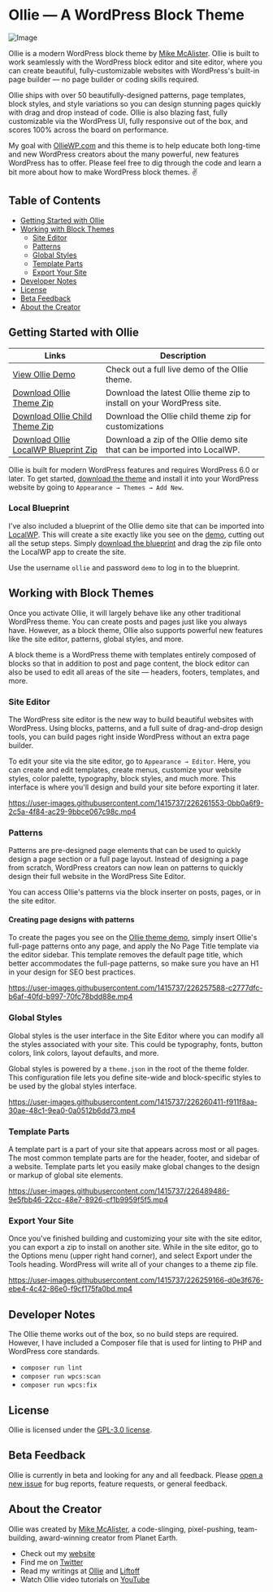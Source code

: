 
# Ollie — A WordPress Block Theme

![Image](https://user-images.githubusercontent.com/1415737/217930880-5d019715-f0c2-4f2f-9d24-dd466abf531b.jpg)

Ollie is a modern WordPress block theme by [Mike McAlister](https://mikemcalister.com). Ollie is built to work seamlessly with the WordPress block editor and site editor, where you can create beautiful, fully-customizable websites with WordPress's built-in page builder — no page builder or coding skills required.

Ollie ships with over 50 beautifully-designed patterns, page templates, block styles, and style variations so you can design stunning pages quickly with drag and drop instead of code. Ollie is also blazing fast, fully customizable via the WordPress UI, fully responsive out of the box, and scores 100% across the board on performance.

My goal with [OllieWP.com](https://olliewp.com) and this theme is to help educate both long-time and new WordPress creators about the many powerful, new features WordPress has to offer. Please feel free to dig through the code and learn a bit more about how to make WordPress block themes. ✌️

## Table of Contents

- [Getting Started with Ollie](#getting-started-with-ollie)
- [Working with Block Themes](#working-with-block-themes)
  - [Site Editor](#site-editor)
  - [Patterns](#patterns)
  - [Global Styles](#global-styles)
  - [Template Parts](#template-parts)
  - [Export Your Site](#export-your-site)
- [Developer Notes](#developer-notes)
- [License](#license)
- [Beta Feedback](#beta-feedback)
- [About the Creator](#about-the-creator)

## Getting Started with Ollie

| Links  | Description |
| ------------- | ------------- |
| [View Ollie Demo](https://demo.olliewp.com)  | Check out a full live demo of the Ollie theme.  |
| [Download Ollie Theme Zip](https://github.com/OllieWP/ollie/releases/latest/download/ollie.zip)  | Download the latest Ollie theme zip to install on your WordPress site.  |
| [Download Ollie Child Theme Zip](https://github.com/OllieWP/ollie/releases/latest/download/ollie-child.zip)  | Download the Ollie child theme zip for customizations  |
| [Download Ollie LocalWP Blueprint Zip](https://github.com/OllieWP/ollie/releases/latest/download/ollie-local-blueprint.zip)  | Download a zip of the Ollie demo site that can be imported into LocalWP.  |

Ollie is built for modern WordPress features and requires WordPress 6.0 or later. To get started, [download the theme](https://github.com/OllieWP/ollie/releases/latest/download/ollie.zip) and install it into your WordPress website by going to `Appearance → Themes → Add New`.

### Local Blueprint

I've also included a blueprint of the Ollie demo site that can be imported into [LocalWP](http://localwp.com). This will create a site exactly like you see on the [demo](https://demo.olliewp.com), cutting out all the setup steps. Simply [download the blueprint](https://github.com/OllieWP/ollie/releases/latest/download/ollie-local-blueprint.zip) and drag the zip file onto the LocalWP app to create the site. 

Use the username `ollie` and password `demo` to log in to the blueprint. 

## Working with Block Themes

Once you activate Ollie, it will largely behave like any other traditional WordPress theme. You can create posts and pages just like you always have. However, as a block theme, Ollie also supports powerful new features like the site editor, patterns, global styles, and more. 

A block theme is a WordPress theme with templates entirely composed of blocks so that in addition to post and page content, the block editor can also be used to edit all areas of the site — headers, footers, templates, and more.

### Site Editor

The WordPress site editor is the new way to build beautiful websites with WordPress. Using blocks, patterns, and a full suite of drag-and-drop design tools, you can build pages right inside WordPress without an extra page builder.

To edit your site via the site editor, go to `Appearance → Editor`. Here, you can create and edit templates, create menus, customize your website styles, color palette, typography, block styles, and much more. This interface is where you'll design and build your site before exporting it later.

https://user-images.githubusercontent.com/1415737/226261553-0bb0a6f9-2c5a-4f84-ac29-9bbce067c98c.mp4

### Patterns

Patterns are pre-designed page elements that can be used to quickly design a page section or a full page layout. Instead of designing a page from scratch, WordPress creators can now lean on patterns to quickly design their full website in the WordPress Site Editor.

You can access Ollie's patterns via the block inserter on posts, pages, or in the site editor. 

#### Creating page designs with patterns

To create the pages you see on the [Ollie theme demo](https://demo.olliewp.com), simply insert Ollie's full-page patterns onto any page, and apply the No Page Title template via the editor sidebar. This template removes the default page title, which better accommodates the full-page patterns, so make sure you have an H1 in your design for SEO best practices.

https://user-images.githubusercontent.com/1415737/226257588-c2777dfc-b6af-40fd-b997-70fc78bdd88e.mp4

### Global Styles

Global styles is the user interface in the Site Editor where you can modify all the styles associated with your site. This could be typography, fonts, button colors, link colors, layout defaults, and more. 

Global styles is powered by a `theme.json` in the root of the theme folder. This configuration file lets you define site-wide and block-specific styles to be used by the global styles interface.

https://user-images.githubusercontent.com/1415737/226260411-f911f8aa-30ae-48c1-9ea0-0a0512b6dd73.mp4

### Template Parts

A template part is a part of your site that appears across most or all pages. The most common template parts are for the header, footer, and sidebar of a website. Template parts let you easily make global changes to the design or markup of global site elements.

https://user-images.githubusercontent.com/1415737/226489486-9e5fbb46-22cc-48e7-8926-cf1b9959f5f5.mp4

### Export Your Site

Once you've finished building and customizing your site with the site editor, you can export a zip to install on another site. While in the site editor, go to the Options menu (upper right hand corner), and select Export under the Tools heading. WordPress will write all of your changes to a theme zip file.

https://user-images.githubusercontent.com/1415737/226259166-d0e3f676-ebe4-4c42-86e0-f9cf175fa0bd.mp4

## Developer Notes

The Ollie theme works out of the box, so no build steps are required. However, I have included a Composer file that is used for linting to PHP and WordPress core standards. 

- `composer run lint`
- `composer run wpcs:scan`
- `composer run wpcs:fix`

## License

Ollie is licensed under the [GPL-3.0 license](https://www.gnu.org/licenses/gpl-3.0.html).

## Beta Feedback

Ollie is currently in beta and looking for any and all feedback. Please [open a new issue](https://github.com/OllieWP/ollie/issues/new/choose) for bug reports, feature requests, or general feedback.

## About the Creator
Ollie was created by [Mike McAlister](https://mikemcalister.com), a code-slinging, pixel-pushing, team-building, award-winning creator from Planet Earth. 

- Check out my [website](https://mikemcalister.com)
- Find me on [Twitter](https://twitter.com/mikemcalister)
- Read my writings at [Ollie](https://olliewp.com) and [Liftoff](https://liftoffcourse.com)
- Watch Ollie video tutorials on [YouTube](https://www.youtube.com/@OllieWP)

